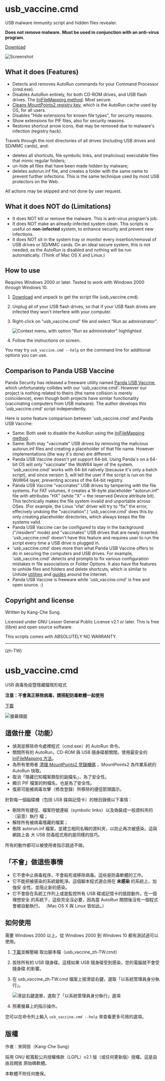 usb_vaccine.cmd
===============

USB malware immunity script and hidden files revealer.

**Does not remove malware.**
**Must be used in conjunction with an anti-virus program.**

[Download](https://gitlab.com/Explorer09/usb_vaccine/-/archive/master/usb_vaccine-master.zip)

![Screenshot](./images/usb_vaccine_en-US.png "Screenshot")

What it does (Features)
-----------------------

* Detects and removes AutoRun commands for your Command Processor (cmd.exe).
* Disables AutoRun entirely, for both CD-ROM drives, and USB flash drives. The
  [IniFileMapping method](http://www.computerworld.com/article/2481506). Most
  secure.
* [Cleans MountPoints2 registry key](http://www.kb.cert.org/vuls/id/889747),
  which is the AutoRun cache used by OS, for all users.
* Disables "Hide extensions for known file types", for security reasons.
* Show extensions for PIF files, also for security reasons.
* Restores shortcut arrow icons, that may be removed due to malware's infection
  (registry hack).

Travels through the root directories of all drives (including USB drives and
SD/MMC cards), and:

* deletes all shortcuts, file symbolic links, and (malicious) executable files
  that mimic regular folders;
* un-hide all files that have been made hidden by malware;
* deletes autorun.inf file, and creates a folder with the same name to prevent
  further infections. This is the same technique used by most USB protectors on
  the Web.

All actions may be skipped and not done by user request.

What it does NOT do (Limitations)
---------------------------------

* It does NOT kill or remove the malware. This is anti-virus program's job.
* It does NOT make an already-infected system clean. This scripts is useful on
  **non-infected** system, to enhance security and prevent new infections.
* It does NOT sit in the system tray or monitor every insertion/removal of USB
  drives or SD/MMC cards. On an ideal secure system, this is not needed, as the
  AutoRun is disabled and nothing will be run automatically. (Think of Mac OS X
  and Linux.)

How to use
----------

Requires Windows 2000 or later. Tested to work with Windows 2000 through
Windows 10.

1. [Download](https://gitlab.com/Explorer09/usb_vaccine/-/archive/master/usb_vaccine-master.zip) and
   unpack to get the script file (usb_vaccine.cmd).
2. Unplug all of your USB flash drives, so that if your USB flash drives are
   infected they won't interfere with your computer.
3. Right-click on "usb_vaccine.cmd" file and select "Run as administrator".

   ![Context menu, with option "Run as administrator" highlighted](./images/runas_admin.png "Run as administrator")

4. Follow the instructions on screen.

You may try `usb_vaccine.cmd --help` on the command line for additional options
you can use.

Comparison to Panda USB Vaccine
-------------------------------

Panda Security has released a freeware utility named
[Panda USB Vaccine](http://www.pandasecurity.com/usa/homeusers/downloads/usbvaccine/),
which unfortunately collides with our 'usb_vaccine.cmd'. However our project is
nothing related to theirs (the name collision is merely coincidence), even
though both projects have similar functionality (vaccinating computers from USB
malware). The author develops this 'usb_vaccine.cmd' script independently.

Here is some feature comparison between 'usb_vaccine.cmd' and Panda USB
Vaccine:
* Same: Both seek to disable the AutoRun using the
  [IniFileMapping method](http://www.computerworld.com/article/2481506).
* Same: Both may "vaccinate" USB drives by removing the malicious autorun.inf
  files and creating a placeholder of that file name. However implementations
  (the way it's done) are different.
* Panda USB Vaccine doesn't yet support 64-bit. Using Panda's on a 64-bit OS
  will only "vaccinate" the WoW64 layer of the system. 'usb_vaccine.cmd' works
  with 64-bit natively (because it's only a batch script), and since version 3,
  will tell the user if the script is run on the WoW64 layer, preventing access
  of the 64-bit registry.
* Panda USB Vaccine "vaccinates" USB drives by tampering with the file systems.
  For FAT volumes, it creates a 16-byte placeholder "autorun.inf" file with
  attributes "HX" (while "X" = the reserved Device attribute bit). This
  technically makes the file system invalid and unportable across OSes. (For
  example, the Linux 'vfat' driver will try to "fix" the error, effecively
  undoing the "vaccination".) 'usb_vaccine.cmd' does this by only creating
  placeholder directories, which always keeps the file systems valid.
* Panda USB Vaccine can be configured to stay in the background ("/resident"
  mode) and "vaccinates" USB drives that are newly inserted. 'usb_vaccine.cmd'
  doesn't have this feature and requires user to run the script every time a
  USB drive is plugged in.
* 'usb_vaccine.cmd' does more than what Panda USB Vaccine offers to do in
  securing the computers and USB drives. For example, 'usb_vaccine.cmd' detects
  and prompts to fix various configuration mistakes in file associations or
  Folder Options. It also have the features to unhide files and folders and
  delete shortcuts, which is similar to Unhide
  [utilities](http://www.bleepingcomputer.com/download/unhide/) and
  [guides](http://www.pchell.com/support/unhidefiles.shtml) around the
  Internet.
* Panda USB Vaccine is freeware while 'usb_vaccine.cmd' is free and open
  source. :)

Copyright and license
---------------------

Written by Kang-Che Sung.

Licensed under GNU Lesser General Public License v2.1 or later. This is free
(libre) and open source software.

This scripts comes with ABSOLUTELY NO WARRANTY.

-------------------------------------------------------------------------------
(zh-TW)

usb_vaccine.cmd
===============

USB 病毒免疫暨隱藏檔現形程式

**注意：不會真正移除病毒，請搭配防毒軟體一起使用**

[下載](https://gitlab.com/Explorer09/usb_vaccine/-/archive/master/usb_vaccine-master.zip)

![螢幕擷圖](./images/usb_vaccine_zh-TW.png "螢幕擷圖")

這做什麼（功能）
----------------

* 偵測並移除命令處裡程式（cmd.exe）的 AutoRun 命令。
* 關閉所有的 AutoRun，CD-ROM 與 USB 隨身碟都關閉。使用最安全的
  [IniFileMapping 方法](http://www.computerworld.com/article/2481506)。
* 為所有使用者
  [清理 MountPoints2 登錄機碼](http://www.kb.cert.org/vuls/id/889747)
  ，MountPoints2 為作業系統的 AutoRun 快取。
* 取消「隱藏已知檔案類型的副檔名」，為了安全性。
* 顯示 PIF 檔案的附檔名，也是為了安全性。
* 復原可能被病毒攻擊（修改登錄）所移除的捷徑箭頭圖示。

針對每一個磁碟機（包括 USB 碟與記憶卡）的根目錄做以下事情：

* 刪除所有捷徑、檔案符號連結（symbolic links）以及偽裝成一般資料夾的（惡意）執行
  檔；
* 解除所有被病毒隱藏的檔案；
* 刪除 autorun.inf 檔案，並建立相同名稱的資料夾，以防止再次被感染。這與網路上各
  大 USB 防毒程式用的是同樣的技巧。

所有的動作都可以被使用者指示跳過不做。

「不會」做這些事情
------------------

* 它不會中止病毒程序，不會殺死或移除病毒。這些是防毒軟體的工作。
* 它不能把被感染的系統變乾淨。這個腳本程式適合用在 **未感染** 的系統上，加強安
  全性，並阻止新的感染。
* 它不會掛在系統工作列上或是監控所有 USB 碟或記憶卡的插拔動作。在一個理想安全
  的系統下，這些完全沒必要，因為當 AutoRun 關閉後沒有一個程式會被自動執行。
  （Mac OS X 與 Linux 皆如此。）

如何使用
--------

需要 Windows 2000 以上。從 Windows 2000 到 Windows 10 都有測試過可以使用。

1. [下載](https://gitlab.com/Explorer09/usb_vaccine/-/archive/master/usb_vaccine-master.zip)並解壓縮
   取出腳本檔（usb_vaccine_zh-TW.cmd）
2. 拔除所有的 USB 隨身碟。這樣如果 USB 隨身碟受到感染，您的電腦就不會受隨身碟
   的影響。
3. 在 usb_vaccine_zh-TW.cmd 檔案上按滑鼠右鍵，選取「以系統管理員身分執行」。

   ![滑鼠右鍵選單，選取了「以系統管理員身分執行」選項](./images/runas_admin_zh-TW.png "以系統管理員身分執行")

4. 照著螢幕上的指示操作。

您可以在命令列上輸入 `usb_vaccine.cmd --help` 來查看更多可用的選項。

版權
----

作者：宋岡哲（Kang-Che Sung）

採用 GNU 較寬鬆公共授權條款（LGPL）v2.1 版（或任何更新版）授權。這是自由且開放
原始碼軟體。

本軟體不附任何擔保。
